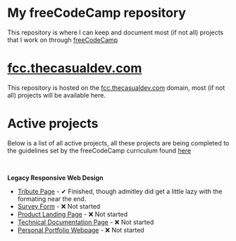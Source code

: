 # My freeCodeCamp repository
This repository is where I can keep and document most (if not all) projects that I work on through [freeCodeCamp](https://www.freecodecamp.org/learn/) 

# [fcc.thecasualdev.com](https://fcc.thecasualdev.com/)
This repository is hosted on the [fcc.thecasualdev.com](https://fcc.thecasualdev.com/) domain, most (if not all) projects will be available here.

# Active projects 
Below is a list of all active projects, all these projects are being completed to the guidelines set by the freeCodeCamp curriculum found [here](https://www.freecodecamp.org/learn)

<br>

<strong>Legacy Responsive Web Design</strong>

* [Tribute Page](https://fcc.thecasualdev.com/legacy-responsive-web-design/tribute-page/) - ✔ Finished, though admitley did get a little lazy with the formating near the end.
* [Survey Form](_blank) - ❌ Not started
* [Product Landing Page](_blank) - ❌ Not started
* [Technical Documentation Page](_blank) - ❌ Not started
* [Personal Portfolio Webpage](_blank) - ❌ Not started
